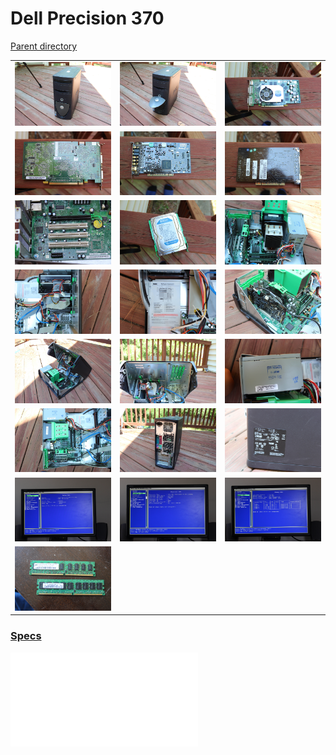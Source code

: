 # Dell Precision 370
[Parent directory](../index.md)

<table>
  <tr>
    <td><img src='IMG_6043.JPG'/></td>
    <td><img src='IMG_6044.JPG'/></td>
    <td><img src='IMG_6046.JPG'/></td>
  </tr>
  <tr>
    <td><img src='IMG_6048.JPG'/></td>
    <td><img src='IMG_6049.JPG'></td>
    <td><img src='IMG_6050.JPG'/></td>
  </tr>
  <tr>
    <td><img src='IMG_6052.JPG'/></td>
    <td><img src='IMG_6053.JPG'/></td>
    <td><img src='IMG_6058.JPG'/></td>
  </tr>
  <tr>
    <td><img src='IMG_6059.JPG'/></td>
    <td><img src='IMG_6060.JPG'/></td>
    <td><img src='IMG_6062.JPG'/></td>
  </tr>
  <tr>
    <td><img src='IMG_6064.JPG'/></td>
    <td><img src='IMG_6065.JPG'/></td>
    <td><img src='IMG_6066.JPG'/></td>
  </tr>
  <tr>
    <td><img src='IMG_6067.JPG'/></td>
    <td><img src='IMG_6068.JPG'/></td>
    <td><img src='IMG_6078.JPG'/></td>
  </tr>
  <tr>
    <td><img src='IMG_6080.JPG'/></td>
    <td><img src='IMG_6081.JPG'/></td>
    <td><img src='IMG_6082.JPG'/></td>
  </tr>
  <tr>
    <td><img src='IMG_6087.JPG'/></td>
  </tr>
</table>

### [Specs](Specs.txt)

<embed src='Specs.txt'>

